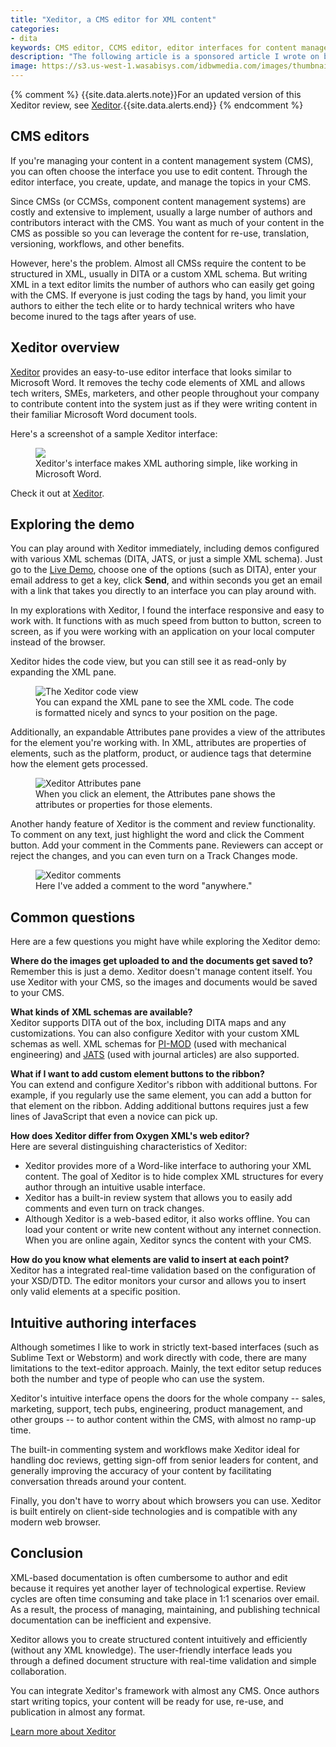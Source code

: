 ```yaml
---
title: "Xeditor, a CMS editor for XML content"
categories:
- dita
keywords: CMS editor, CCMS editor, editor interfaces for content management systems, easy XML viewers, XML editors
description: "The following article is a sponsored article I wrote on behalf of Xeditor, which is one of the companies I advertise on my site. Xeditor provides an easy-to-use, Word-like interface for writing XML (either DITA or your own custom schema). You configure Xeditor to work with your CMS or CCMS, allowing authors across your company to contribute, edit, and review content."
image: https://s3.us-west-1.wasabisys.com/idbwmedia.com/images/thumbnails/xeditorthumbscreen.png
---
```


{% comment %}
{{site.data.alerts.note}}For an updated version of this Xeditor review, see [Xeditor](/blog/xeditor-review-2021/).{{site.data.alerts.end}}
{% endcomment %}

## CMS editors

If you're managing your content in a content management system (CMS), you can often choose the interface you use to edit content. Through the editor interface, you create, update, and manage the topics in your CMS.

Since CMSs (or CCMSs, component content management systems) are costly and extensive to implement, usually a large number of authors and contributors interact with the CMS. You want as much of your content in the CMS as possible so you can leverage the content for re-use, translation, versioning, workflows, and other benefits.

However, here's the problem. Almost all CMSs require the content to be structured in XML, usually in DITA or a custom XML schema. But writing XML in a text editor limits the number of authors who can easily get going with the CMS. If everyone is just coding the tags by hand, you limit your authors to either the tech elite or to hardy technical writers who have become inured to the tags after years of use.

## Xeditor overview

<a rel="nofollow" href="http://www.xeditor.com/">Xeditor</a> provides an easy-to-use editor interface that looks similar to Microsoft Word. It removes the techy code elements of XML and allows tech writers, SMEs, marketers, and other people throughout your company to contribute content into the system just as if they were writing content in their familiar Microsoft Word document tools.

Here's a screenshot of a sample Xeditor interface:

<figure><a rel="nofollow" href="http://www.xeditor.com/portal/en/technical-documentation-1771"><img src="{{ "https://s3.us-west-1.wasabisys.com/idbwmedia.com/images/xeditorinterface.png" | prepend: site.baseurl }}"/></a><figcaption>Xeditor's interface makes XML authoring simple, like working in Microsoft Word.</figcaption></figure>

Check it out at <a rel="nofollow" href="http://www.xeditor.com/">Xeditor</a>.

## Exploring the demo

You can play around with Xeditor immediately, including demos configured with various XML schemas (DITA, JATS, or just a simple XML schema). Just go to the <a rel="nofollow" href="http://www.xeditor.com/portal/en/livedemo-58">Live Demo</a>, choose one of the options (such as DITA), enter your email address to get a key, click **Send**, and within seconds you get an email with a link that takes you directly to an interface you can play around with.

In my explorations with Xeditor, I found the interface responsive and easy to work with. It functions with as much speed from button to button, screen to screen, as if you were working with an application on your local computer instead of the browser.

Xeditor hides the code view, but you can still see it as read-only by expanding the XML pane.

<figure><img src="{{ "https://s3.us-west-1.wasabisys.com/idbwmedia.com/images/xeditorcodeview.png" | prepend: site.baseurl }}" alt="The Xeditor code view" /><figcaption>You can expand the XML pane to see the XML code. The code is formatted nicely and syncs to your position on the page.</figcaption></figure>

Additionally, an expandable Attributes pane provides a view of the attributes for the element you're working with. In XML, attributes are properties of elements, such as the platform, product, or audience tags that determine how the element gets processed.

<figure><img src="https://s3.us-west-1.wasabisys.com/idbwmedia.com/images/xeditor_attributes.png" alt="Xeditor Attributes pane" /><figcaption>When you click an element, the Attributes pane shows the attributes or properties for those elements.</figcaption></figure>

Another handy feature of Xeditor is the comment and review functionality. To comment on any text, just highlight the word and click the Comment button. Add your comment in the Comments pane. Reviewers can accept or reject the changes, and you can even turn on a Track Changes mode.

<figure><img src="{{ "https://s3.us-west-1.wasabisys.com/idbwmedia.com/images/xeditor_comments.png" | prepend: site.baseurl }}" alt="Xeditor comments" /></a><figcaption>Here I've added a comment to the word "anywhere."</figcaption></figure>

## Common questions

Here are a few questions you might have while exploring the Xeditor demo:

**Where do the images get uploaded to and the documents get saved to?**
<br/>Remember this is just a demo. Xeditor doesn't manage content itself. You use Xeditor with your CMS, so the images and documents would be saved to your CMS.

**What kinds of XML schemas are available?**
<br/>Xeditor supports DITA out of the box, including DITA maps and any customizations. You can also configure Xeditor with your custom XML schemas as well. XML schemas for [PI-MOD](http://www.pi-mod.de/index.php?option=com_content&view=article&id=11&Itemid=13&lang=en) (used with mechanical engineering) and [JATS](http://jats.nlm.nih.gov/about.html) (used with journal articles) are also supported.

**What if I want to add custom element buttons to the ribbon?**
<br/>You can extend and configure Xeditor's ribbon with additional buttons. For example, if you regularly use the same element, you can add a button for that element on the ribbon. Adding additional buttons requires just a few lines of JavaScript that even a novice can pick up.

**How does Xeditor differ from Oxygen XML's web editor?**
<br/>Here are several distinguishing characteristics of Xeditor:
* Xeditor provides more of a Word-like interface to authoring your XML content. The goal of Xeditor is to hide complex XML structures for every author through an intuitive usable interface.
* Xeditor has a built-in review system that allows you to easily add comments and even turn on track changes.
* Although Xeditor is a web-based editor, it also works offline. You can load your content or write new content without any internet connection. When you are online again, Xeditor syncs the content with your CMS.

**How do you know what elements are valid to insert at each point?**
<br/>Xeditor has a integrated real-time validation based on the configuration of your XSD/DTD. The editor monitors your cursor and allows you to insert only valid elements at a specific position.

## Intuitive authoring interfaces

Although sometimes I like to work in strictly text-based interfaces (such as Sublime Text or Webstorm) and work directly with code, there are many limitations to the text-editor approach. Mainly, the text editor setup reduces both the number and type of people who can use the system.

Xeditor's intuitive interface opens the doors for the whole company -- sales, marketing, support, tech pubs, engineering, product management, and other groups -- to author content within the CMS, with almost no ramp-up time.

The built-in commenting system and workflows make Xeditor ideal for handling doc reviews, getting sign-off from senior leaders for content, and generally improving the accuracy of your content by facilitating conversation threads around your content.

Finally, you don't have to worry about which browsers you can use. Xeditor is built entirely on client-side technologies and is compatible with any modern web browser.

## Conclusion

XML-based documentation is often cumbersome to author and edit because it requires yet another layer of technological expertise. Review cycles are often time consuming and take place in 1:1 scenarios over email. As a result, the process of managing, maintaining, and publishing technical documentation can be inefficient and expensive.

Xeditor allows you to create structured content intuitively and efficiently (without any XML knowledge). The user-friendly interface leads you through a defined document structure with real-time validation and simple collaboration.

You can integrate Xeditor's framework with almost any CMS. Once authors start writing topics, your content will be ready for use, re-use, and publication in almost any format.

<a rel="nofollow" href="http://xeditor.com" class="btn btn-info navbar-btn cursorNorm" role="button">Learn more about Xeditor</a>
